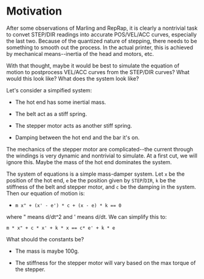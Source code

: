 # Motivation

After some observations of Marling and RepRap, it is clearly a nontrivial task to convet STEP/DIR readings into accurate POS/VEL/ACC curves, especially the last two.  Because of the quantized nature of stepping, there needs to be something to smooth out the process.  In the actual printer, this is achieved by mechanical means--inertia of the head and motors, etc.

With that thought, maybe it would be best to simulate the equation of motion to postprocess VEL/ACC curves from the STEP/DIR curves?  What would this look like?  What does the system look like?

Let's consider a simpified system:

* The hot end has some inertial mass.

* The belt act as a stiff spring.

* The stepper motor acts as another stiff spring.

* Damping between the hot end and the bar it's on.

The mechanics of the stepper motor are complicated--the current through the windings is very dynamic and nontrivial to simulate.  At a first cut, we will ignore this.  Maybe the mass of the hot end dominates the system.

The system of equations is a simple mass-damper system.  Let `x` be the position of the hot end, `e` be the position given by `STEP`/`DIR`, `k` be the stiffness of the belt and stepper motor, and `c` be the damping in the system.  Then our equation of motion is:

* `m x" + (x' - e') * c + (x - e) * k == 0`

where " means d/dt^2 and ' means d/dt.  We can simplify this to:

`m * x" + c * x' + k * x == c* e' + k * e`

What should the constants be?

* The mass is maybe 100g.

* The stiffness for the stepper motor will vary based on the max torque of the stepper.